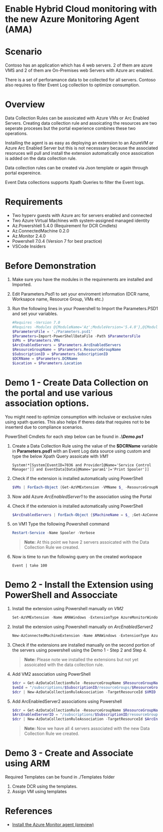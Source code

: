# Enable Hybrid Cloud monitoring with the new Azure Monitoring Agent (AMA)

# Scenario
Contoso has an application which has 4 web servers. 2 of them are azure VMS and 2 of them are On-Premises web Servers with Azure arc enabled.

There is a set of perforamance data to be collected for all servers.
Contoso also requires to filter Event Log collection to optimize consumption.

# Overview
Data Collection Rules can be assoicated with Azure VMs or Arc Enabled Servers. Creating data collection rule and assoicating the resources are two seperate proceses but the portal experience combines these two operations.

Installing the agent is as easy as deploying an extension to an AzureVM or Azure Arc Enabled Server but this is not necesssary because the associated resoruces will pull and install the extension automatically once assoication is added on the data collection rule.

Data collection rules can be created via Json template or again through portal expereince. 

Event Data collections supports Xpath Queries to filter the Event logs.

# Requirements
- Two hyperv guests with Azure arc for servers enabled and connected
- Two Azure Virtual Machines with system-assigned managed identity
- Az.Powershlell 5.4.0 (Requirement for DCR Cmdlets)
- Az.ConnectedMachine 0.2.0
- Az.Monitor 2.4.0
- Powershell 7.0.4 (Version 7 for best practice)
- VSCode Insiders

# Before Demonstration

1. Make sure you have the modules in the requirements are installed and Imported.
1. Edit Parameters.Psd1 to set your enviroment information (DCR name, Worksapce name, Resource Group, VMs etc.)  
1. Run the following lines in your Powershell to Import the Parameters.PSD1 and set your variables.

    ```PowerShell
    #Requires -Version 7.0
    #Requires -Modules @{ModuleName='Az';ModuleVersion='5.4.0'},@{ModuleName='Az.Accounts';ModuleVersion='2.2.4'},@{ModuleName='Az.ConnectedMachine';ModuleVersion='0.2.0'},@{ModuleName='Az.Monitor';ModuleVersion='2.4.0'}
    $ParametersFile = './Parameters.psd1'
    $Parameters=Import-PowerShellDataFile -Path $ParametersFile
    $VMs = $Parameters.VMs
    $ArcEnabledServers = $Parameters.ArcEnabledServers
    $ResourceGroupName = $Parameters.ResourceGroupName
    $SubscriptionID = $Parameters.SubscriptionID
    $DCRName = $Parameters.DCRName
    $Location = $Parameters.Location
    ```

# Demo 1 - Create Data Collection on the portal and use various association options.

You might need to optimize consumption with inclusive or exclusive rules using xpath queries. This also helps if theres data that requires not to be inserterd due to compliance scenarios.

PowerShell Cmdlets for each step below can be found in ***.\Demo.ps1***

1. Create a Data Collection Rule using the 
value of the **$DCRName** variable in **Parameters.psd1** with an Event Log data source using custom and type the below Xpath Query assoicate with *VM1*
    ```
    System!*[System[EventID=7036 and Provider[@Name='Service Control Manager']] and EventData[Data[@Name='param1']='Print Spooler']]
    ```
1. Check if the extension is installed automatically using PowerShell
    ```PowerShell
    $VMs | ForEach-Object {Get-AzVMExtension -VMName $_ -ResourceGroupName $ResourceGroupName | Where-Object {$_.Name -eq 'AzureMonitorWindowsAgent'} | Select-Object -Property VMName,Name,ProvisioningState}
    ```
1. Now add Azure *ArcEnabledServer1* to the association using the Portal
 
1. Check if the extension is installed automatically using PowerShell
    ```PowerShell
    $ArcEnabledServers | ForEach-Object {$MachineName = $_ ;Get-AzConnectedMachineExtension -MachineName $_ -ResourceGroupName $ResourceGroupName -PipelineVariable $ExtensionInfo | Where-Object {$_.Name -eq 'AzureMonitorWindowsAgent'} | Select-Object -Property @{Name='MachineName';Expression={$MachineName}},Name,ProvisioningState}
    ```
1. on VM1 Type the following Powershell command
    ```PowerShell
    Restart-Service -Name Spooler -Verbose
    ```
    > **Note:** At this point we have 2 servers assoicated with the Data Collection Rule we created.
1. Now is time to run the following query on the created workspace
    ```
    Event | take 100
    ```

# Demo 2 - Install the Extension using PowerShell and Assocciate

1. Install the extension using Powershell manually on *VM2*
    ```Powershell
    Set-AzVMExtension -Name AMAWindows -ExtensionType AzureMonitorWindowsAgent -Publisher Microsoft.Azure.Monitor -ResourceGroupName $ResourceGroupName -VMName $VMs[1] -Location $Location  -TypeHandlerVersion 1.0
    ```
1. Install the extension using Powershell manually on *ArcEnabledServer2*
    ```PowerShell
    New-AzConnectedMachineExtension -Name AMAWindows -ExtensionType AzureMonitorWindowsAgent -Publisher Microsoft.Azure.Monitor -ResourceGroupName $ResourceGroupName -MachineName $ArcEnabledServers[1] -Location $Location -TypeHandlerVersion 1.0
    ```
1. Check if the extensions are installed manually on the second portion of the servers using powershell using the Demo 1 - Step 2 and Step 4.

    > **Note:** Please note we installed the extensions but not yet assoicated with the data collection rule.
1. Add VM2 association using PowerShell
    ```PowerShell
    $dcr = Get-AzDataCollectionRule -ResourceGroupName $ResourceGroupName -RuleName $dcrName
    $vmId = "/subscriptions/$SubscriptionID/resourceGroups/$ResourceGroupName/providers/Microsoft.Compute/virtualMachines/$($VMs[1])"
    $dcr | New-AzDataCollectionRuleAssociation -TargetResourceId $VMID -AssociationName "PowerShellBasedAssocVM"
    ```
1. Add ArcEnabledServer2 associations using Powershell
    ```PowerShell
    $dcr = Get-AzDataCollectionRule -ResourceGroupName $ResourceGroupName -RuleName $dcrName
    $ArcEnabledServerID = "/subscriptions/$SubscriptionID/resourceGroups/$ResourceGroupName/providers/Microsoft.HybridCompute/Machines/$($ArcEnabledServers[1])"
    $dcr | New-AzDataCollectionRuleAssociation -TargetResourceId $ArcEnabledServerID  -AssociationName "PowerShellBasedAssocArc"
    ```
    > **Note:** Now we have all 4 servers associated with the new Data Collection Rule we created.

# Demo 3 - Create and Associate using ARM
Required Templates can be found in ./Templates folder

1. Create DCR using the templates. 
1. Assign VM using templates

# References
- [Install the Azure Monitor agent (preview)](https://docs.microsoft.com/en-us/azure/azure-monitor/platform/azure-monitor-agent-install?context=%2Fazure%2Fvirtual-machines%2Fcontext%2Fcontext&tabs=ARMAgentPowerShell%2CPowerShellWindows%2CPowerShellWindowsArc%2CCLIWindows%2CCLIWindowsArc)